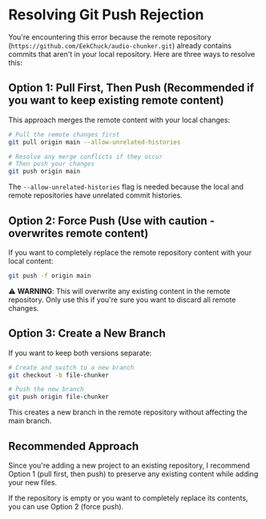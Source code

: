 # Resolving Git Push Rejection

You're encountering this error because the remote repository (`https://github.com/EekChuck/audio-chunker.git`) already contains commits that aren't in your local repository. Here are three ways to resolve this:

## Option 1: Pull First, Then Push (Recommended if you want to keep existing remote content)

This approach merges the remote content with your local changes:

```bash
# Pull the remote changes first
git pull origin main --allow-unrelated-histories

# Resolve any merge conflicts if they occur
# Then push your changes
git push origin main
```

The `--allow-unrelated-histories` flag is needed because the local and remote repositories have unrelated commit histories.

## Option 2: Force Push (Use with caution - overwrites remote content)

If you want to completely replace the remote repository content with your local content:

```bash
git push -f origin main
```

⚠️ **WARNING**: This will overwrite any existing content in the remote repository. Only use this if you're sure you want to discard all remote changes.

## Option 3: Create a New Branch

If you want to keep both versions separate:

```bash
# Create and switch to a new branch
git checkout -b file-chunker

# Push the new branch
git push origin file-chunker
```

This creates a new branch in the remote repository without affecting the main branch.

## Recommended Approach

Since you're adding a new project to an existing repository, I recommend Option 1 (pull first, then push) to preserve any existing content while adding your new files.

If the repository is empty or you want to completely replace its contents, you can use Option 2 (force push).